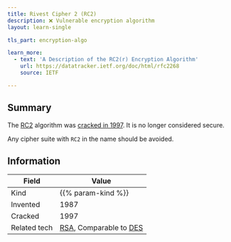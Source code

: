 ```yaml
---
title: Rivest Cipher 2 (RC2)
description: ❌ Vulnerable encryption algorithm
layout: learn-single

tls_part: encryption-algo

learn_more:
  - text: 'A Description of the RC2(r) Encryption Algorithm'
    url: https://datatracker.ietf.org/doc/html/rfc2268
    source: IETF

---
```


## Summary

The [RC2] algorithm was [cracked in 1997]. It is no longer considered secure.

Any cipher suite with `RC2` in the name should be avoided.

## Information

| Field        | Value                      |
|--------------|----------------------------|
| Kind         | {{% param-kind %}}         |
| Invented     | 1987                       |
| Cracked      | 1997                       |
| Related tech | [RSA], Comparable to [DES] |

[DES]: https://web.archive.org/web/20180308044140/http://security.nknu.edu.tw/crypto/faq/html/3-6-2.html
[cracked in 1997]: https://www.schneier.com/wp-content/uploads/2016/02/paper-relatedkey.pdf
[RC2]: https://en.wikipedia.org/wiki/RC2
[RSA]: https://www.rsa.com
